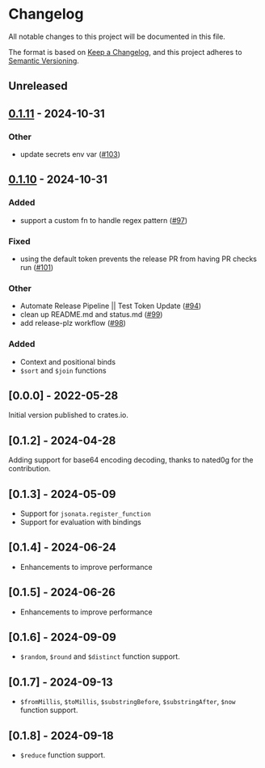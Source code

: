 # Changelog

All notable changes to this project will be documented in this file.

The format is based on [Keep a Changelog](https://keepachangelog.com/en/1.0.0/),
and this project adheres to [Semantic Versioning](https://semver.org/spec/v2.0.0.html).

## Unreleased

## [0.1.11](https://github.com/Stedi/jsonata-rs/compare/v0.1.10...v0.1.11) - 2024-10-31

### Other

- update secrets env var ([#103](https://github.com/Stedi/jsonata-rs/pull/103))

## [0.1.10](https://github.com/Stedi/jsonata-rs/compare/v0.1.9...v0.1.10) - 2024-10-31

### Added

- support a custom fn to handle regex pattern ([#97](https://github.com/Stedi/jsonata-rs/pull/97))

### Fixed

- using the default token prevents the release PR from having PR checks run ([#101](https://github.com/Stedi/jsonata-rs/pull/101))

### Other

- Automate Release Pipeline || Test Token Update ([#94](https://github.com/Stedi/jsonata-rs/pull/94))
- clean up README.md and status.md ([#99](https://github.com/Stedi/jsonata-rs/pull/99))
- add release-plz workflow ([#98](https://github.com/Stedi/jsonata-rs/pull/98))

### Added

- Context and positional binds
- `$sort` and `$join` functions

## [0.0.0] - 2022-05-28

Initial version published to crates.io.

## [0.1.2] - 2024-04-28

Adding support for base64 encoding decoding, thanks to nated0g for the contribution.

## [0.1.3] - 2024-05-09

- Support for `jsonata.register_function`
- Support for evaluation with bindings

## [0.1.4] - 2024-06-24

- Enhancements to improve performance

## [0.1.5] - 2024-06-26

- Enhancements to improve performance

## [0.1.6] - 2024-09-09

- `$random`, `$round` and `$distinct` function support.

## [0.1.7] - 2024-09-13

- `$fromMillis`, `$toMillis`, `$substringBefore`, `$substringAfter`, `$now` function support.

## [0.1.8] - 2024-09-18

- `$reduce` function support.
